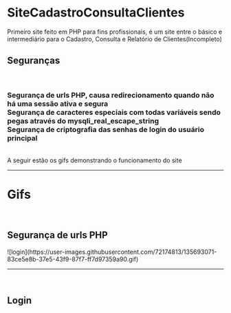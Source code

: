 # SiteCadastroConsultaClientes
Primeiro site feito em PHP para fins profissionais, é um site entre o básico e intermediário para o Cadastro, Consulta e Relatório de Clientes(Incompleto)
<br>
<h2>Seguranças</h2><br><h3>
  Segurança de urls PHP, causa redirecionamento quando não há uma sessão ativa e segura
  <br>
  Segurança de caracteres especiais com todas variáveis sendo pegas através do mysqli_real_escape_string
  <br>
  Segurança de criptografia das senhas de login do usuário principal
  </h3>
<br>
A seguir estão os gifs demonstrando o funcionamento do site 
<hr>
<h1>Gifs</h1>
<br>
  <h2>Segurança de urls PHP</h2>
  ![login](https://user-images.githubusercontent.com/72174813/135693071-83ce5e8b-37e5-43f9-87f7-ff7d97359a90.gif)
  <hr>
  <br>
  <h2>Login<h2>
    

